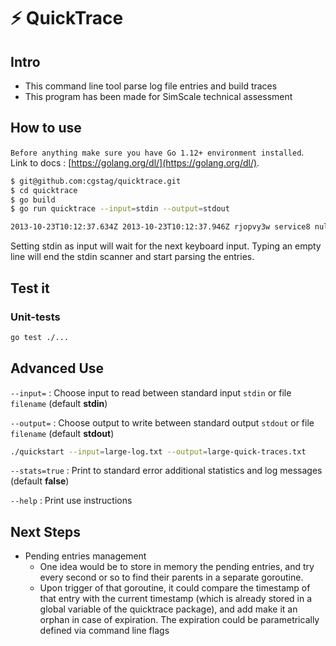 # ⚡ ️QuickTrace

## Intro

* This command line tool parse log file entries and build traces
* This program has been made for SimScale technical assessment

## How to use

 `Before anything make sure you have Go 1.12+ environment installed`.  
Link to docs : [https://golang.org/dl/](https://golang.org/dl/).  

```bash
$ git@github.com:cgstag/quicktrace.git
$ cd quicktrace
$ go build
$ go run quicktrace --input=stdin --output=stdout

2013-10-23T10:12:37.634Z 2013-10-23T10:12:37.946Z rjopvy3w service8 null->qa5oegbm

```
Setting stdin as input will wait for the next keyboard input.
Typing an empty line will end the stdin scanner and start parsing the entries.

## Test it

### Unit-tests

```bash
go test ./...
```

## Advanced Use

`--input=` : Choose input to read between standard input `stdin` or file `filename` (default **stdin**)

`--output=` : Choose output to write between standard output `stdout` or file `filename` (default **stdout**)

 ```bash
 ./quickstart --input=large-log.txt --output=large-quick-traces.txt
 ```

`--stats=true` : Print to standard error additional statistics and log messages (default **false**)

`--help` : Print use instructions


## Next Steps

* Pending entries management
   * One idea would be to store in memory the pending entries, and try every second or so to find their parents in a separate goroutine. 
   * Upon trigger of that goroutine, it could compare the timestamp of that entry with the current timestamp (which is already stored in a global variable of the quicktrace package), and add make it an orphan in case of expiration. The expiration could be parametrically defined via command line flags

